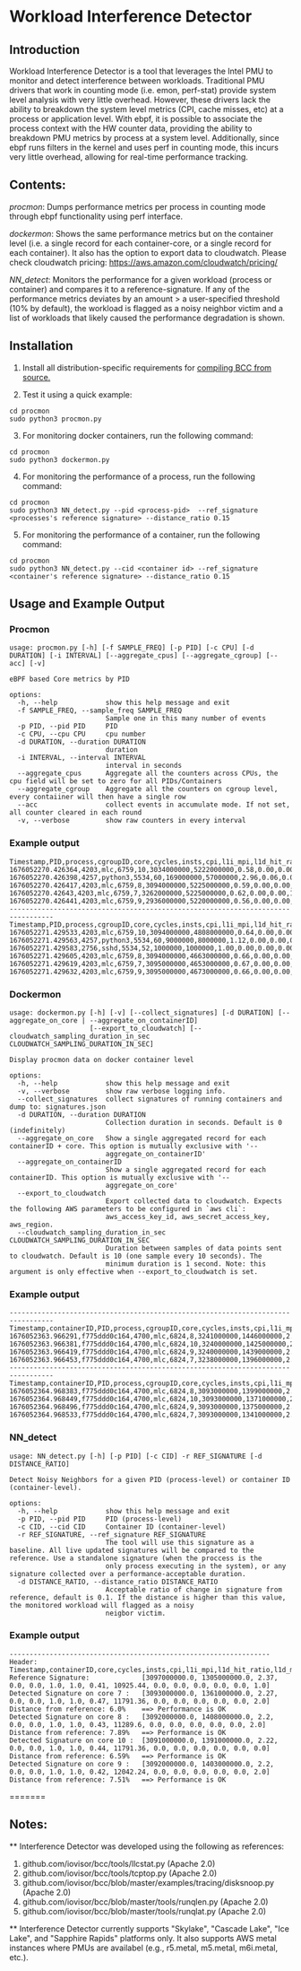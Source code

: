 # Workload Interference Detector

## Introduction

Workload Interference Detector is a tool that leverages the Intel PMU to monitor and detect interference between workloads. Traditional PMU drivers that work in counting mode (i.e. emon, perf-stat) provide system level analysis with very little overhead. However, these drivers lack the ability to breakdown the system level metrics (CPI, cache misses, etc) at a process or application level. With ebpf, it is possible to associate the process context with the HW counter data, providing the ability to breakdown PMU metrics by process at a system level. Additionally, since ebpf runs filters in the kernel and uses perf in counting mode, this incurs very little overhead, allowing for real-time performance tracking.

## Contents:

*_procmon_*: Dumps performance metrics per process in counting mode through ebpf functionality using perf interface.

*_dockermon_*: Shows the same performance metrics but on the container level (i.e. a single record for each container-core, or a single record for each container). It also has the option to export data to cloudwatch. Please check cloudwatch pricing: https://aws.amazon.com/cloudwatch/pricing/ 

*_NN_detect_*: Monitors the performance for a given workload (process or container) and compares it to a reference-signature. If any of the performance metrics deviates by an amount > a user-specified threshold (10% by default), the workload is flagged as a noisy neighbor victim and a list of workloads that likely caused the performance degradation is shown.

## Installation

1. Install all distribution-specific requirements for [compiling BCC from source.](https://github.com/iovisor/bcc/blob/master/INSTALL.md#source)

2. Test it using a quick example:
```
cd procmon
sudo python3 procmon.py
```

3. For monitoring docker containers, run the following command:
```
cd procmon
sudo python3 dockermon.py
```

4. For monitoring the performance of a process, run the following command:
```
cd procmon
sudo python3 NN_detect.py --pid <process-pid>  --ref_signature <processes's reference signature> --distance_ratio 0.15
```

5. For monitoring the performance of a container, run the following command:
```
cd procmon
sudo python3 NN_detect.py --cid <container id> --ref_signature <container's reference signature> --distance_ratio 0.15
```


## Usage and Example Output

### Procmon
```
usage: procmon.py [-h] [-f SAMPLE_FREQ] [-p PID] [-c CPU] [-d DURATION] [-i INTERVAL] [--aggregate_cpus] [--aggregate_cgroup] [--acc] [-v]

eBPF based Core metrics by PID

options:
  -h, --help            show this help message and exit
  -f SAMPLE_FREQ, --sample_freq SAMPLE_FREQ
                        Sample one in this many number of events
  -p PID, --pid PID     PID
  -c CPU, --cpu CPU     cpu number
  -d DURATION, --duration DURATION
                        duration
  -i INTERVAL, --interval INTERVAL
                        interval in seconds
  --aggregate_cpus      Aggregate all the counters across CPUs, the cpu field will be set to zero for all PIDs/Containers
  --aggregate_cgroup    Aggregate all the counters on cgroup level, every contaiiner will then have a single row
  --acc                 collect events in accumulate mode. If not set, all counter cleared in each round
  -v, --verbose         show raw counters in every interval

```

### Example output
```
Timestamp,PID,process,cgroupID,core,cycles,insts,cpi,l1i_mpi,l1d_hit_ratio,l1d_miss_ratio,l2_miss_ratio,l3_miss_ratio,local_bw,remote_bw,disk_reads,disk_writes,network_tx,network_rx,avg_q_len
1676052270.426364,4203,mlc,6759,10,3034000000,5222000000,0.58,0.00,0.00,1.00,0.00,0.00,0.00,0.00,0.00,0.00,0.00,0.00,0.00
1676052270.426398,4257,python3,5534,60,169000000,57000000,2.96,0.06,0.00,1.00,0.00,0.00,0.00,0.00,0.00,0.00,0.00,0.00,0.00
1676052270.426417,4203,mlc,6759,8,3094000000,5225000000,0.59,0.00,0.00,1.00,0.00,0.00,0.00,0.00,0.00,0.00,0.00,0.00,2.00
1676052270.42643,4203,mlc,6759,7,3262000000,5225000000,0.62,0.00,0.00,1.00,0.00,0.00,0.00,0.00,0.00,0.00,0.00,0.00,2.00
1676052270.426441,4203,mlc,6759,9,2936000000,5220000000,0.56,0.00,0.00,1.00,0.00,0.00,0.00,0.00,0.00,0.00,0.00,0.00,2.00
---------------------------------------------------------------------------------
Timestamp,PID,process,cgroupID,core,cycles,insts,cpi,l1i_mpi,l1d_hit_ratio,l1d_miss_ratio,l2_miss_ratio,l3_miss_ratio,local_bw,remote_bw,disk_reads,disk_writes,network_tx,network_rx,avg_q_len
1676052271.429533,4203,mlc,6759,10,3094000000,4808000000,0.64,0.00,0.00,1.00,0.19,0.33,4134.40,0.00,0.00,0.00,0.00,0.00,2.00
1676052271.429563,4257,python3,5534,60,9000000,8000000,1.12,0.00,0.00,0.00,0.00,0.00,0.00,0.00,0.00,0.00,0.00,0.00,0.00
1676052271.429583,2756,sshd,5534,52,1000000,1000000,1.00,0.00,0.00,0.00,0.00,0.00,0.00,0.00,0.00,0.00,1280.00,0.00,0.00
1676052271.429605,4203,mlc,6759,8,3094000000,4663000000,0.66,0.00,0.00,1.00,0.30,0.42,6323.20,0.00,0.00,0.00,0.00,0.00,2.00
1676052271.429619,4203,mlc,6759,7,3095000000,4653000000,0.67,0.00,0.00,1.00,0.30,0.42,6080.00,0.00,0.00,0.00,0.00,0.00,2.00
1676052271.429632,4203,mlc,6759,9,3095000000,4673000000,0.66,0.00,0.00,1.00,0.30,0.42,6323.20,0.00,0.00,0.00,0.00,0.00,2.00

```
### Dockermon 
```
usage: dockermon.py [-h] [-v] [--collect_signatures] [-d DURATION] [--aggregate_on_core | --aggregate_on_containerID]
                    [--export_to_cloudwatch] [--cloudwatch_sampling_duration_in_sec CLOUDWATCH_SAMPLING_DURATION_IN_SEC]

Display procmon data on docker container level

options:
  -h, --help            show this help message and exit
  -v, --verbose         show raw verbose logging info.
  --collect_signatures  collect signatures of running containers and dump to: signatures.json
  -d DURATION, --duration DURATION
                        Collection duration in seconds. Default is 0 (indefinitely)
  --aggregate_on_core   Show a single aggregated record for each containerID + core. This option is mutually exclusive with '--
                        aggregate_on_containerID'
  --aggregate_on_containerID
                        Show a single aggregated record for each containerID. This option is mutually exclusive with '--
                        aggregate_on_core'
  --export_to_cloudwatch
                        Export collected data to cloudwatch. Expects the following AWS parameters to be configured in `aws cli`:
                        aws_access_key_id, aws_secret_access_key, aws_region.
  --cloudwatch_sampling_duration_in_sec CLOUDWATCH_SAMPLING_DURATION_IN_SEC
                        Duration between samples of data points sent to cloudwatch. Default is 10 (one sample every 10 seconds). The
                        minimum duration is 1 second. Note: this argument is only effective when --export_to_cloudwatch is set.
```

### Example output 
```
---------------------------------------------------------------------------------
Timestamp,containerID,PID,process,cgroupID,core,cycles,insts,cpi,l1i_mpi,l1d_hit_ratio,l1d_miss_ratio,l2_miss_ratio,l3_miss_ratio,local_bw,remote_bw,disk_reads,disk_writes,network_tx,network_rx,avg_q_len
1676052363.966291,f775ddd0c164,4700,mlc,6824,8,3241000000,1446000000,2.24,0.00,0.00,1.00,1.00,0.41,10771.20,0.00,0.00,0.00,0.00,0.00,2.00
1676052363.966381,f775ddd0c164,4700,mlc,6824,10,3240000000,1425000000,2.27,0.00,0.00,1.00,1.00,0.44,11249.92,0.00,0.00,0.00,0.00,0.00,0.00
1676052363.966419,f775ddd0c164,4700,mlc,6824,9,3240000000,1439000000,2.25,0.00,0.00,1.00,1.00,0.41,11249.92,0.00,0.00,0.00,0.00,0.00,2.00
1676052363.966453,f775ddd0c164,4700,mlc,6824,7,3238000000,1396000000,2.32,0.00,0.00,1.00,1.00,0.47,11010.56,0.00,0.00,0.00,0.00,0.00,2.00
---------------------------------------------------------------------------------
Timestamp,containerID,PID,process,cgroupID,core,cycles,insts,cpi,l1i_mpi,l1d_hit_ratio,l1d_miss_ratio,l2_miss_ratio,l3_miss_ratio,local_bw,remote_bw,disk_reads,disk_writes,network_tx,network_rx,avg_q_len
1676052364.968383,f775ddd0c164,4700,mlc,6824,8,3093000000,1399000000,2.21,0.00,0.00,1.00,1.00,0.45,10622.72,0.00,0.00,0.00,0.00,0.00,1.00
1676052364.968449,f775ddd0c164,4700,mlc,6824,10,3093000000,1371000000,2.26,0.00,0.00,1.00,1.00,0.43,11610.88,0.00,0.00,0.00,0.00,0.00,1.00
1676052364.968496,f775ddd0c164,4700,mlc,6824,9,3093000000,1375000000,2.25,0.00,0.00,1.00,1.00,0.45,11610.88,0.00,0.00,0.00,0.00,0.00,1.00
1676052364.968533,f775ddd0c164,4700,mlc,6824,7,3093000000,1341000000,2.31,0.00,0.00,1.00,1.00,0.46,11363.84,0.00,0.00,0.00,0.00,0.00,1.00
```

### NN\_detect
```
usage: NN_detect.py [-h] [-p PID] [-c CID] -r REF_SIGNATURE [-d DISTANCE_RATIO]

Detect Noisy Neighbors for a given PID (process-level) or container ID (container-level).

options:
  -h, --help            show this help message and exit
  -p PID, --pid PID     PID (process-level)
  -c CID, --cid CID     Container ID (container-level)
  -r REF_SIGNATURE, --ref_signature REF_SIGNATURE
                        The tool will use this signature as a baseline. All live updated signatures will be compared to the reference. Use a standalone signature (when the proccess is the
                        only process executing in the system), or any signature collected over a performance-acceptable duration.
  -d DISTANCE_RATIO, --distance_ratio DISTANCE_RATIO
                        Acceptable ratio of change in signature from reference, default is 0.1. If the distance is higher than this value, the monitored workload will flagged as a noisy
                        neigbor victim.
```
### Example output
```
-----------------------------------------------------------------
Header:                          Timestamp,containerID,core,cycles,insts,cpi,l1i_mpi,l1d_hit_ratio,l1d_miss_ratio,l2_miss_ratio,l3_miss_ratio,local_bw,remote_bw,disk_reads,disk_writes,network_tx,network_rx,avg_q_len
Reference Signature:             [3097000000.0, 1305000000.0, 2.37, 0.0, 0.0, 1.0, 1.0, 0.41, 10925.44, 0.0, 0.0, 0.0, 0.0, 0.0, 1.0]
Detected Signature on core 7 :   [3093000000.0, 1361000000.0, 2.27, 0.0, 0.0, 1.0, 1.0, 0.47, 11791.36, 0.0, 0.0, 0.0, 0.0, 0.0, 2.0]
Distance from reference: 6.0%    ==> Performance is OK
Detected Signature on core 8 :   [3092000000.0, 1408000000.0, 2.2, 0.0, 0.0, 1.0, 1.0, 0.43, 11289.6, 0.0, 0.0, 0.0, 0.0, 0.0, 2.0]
Distance from reference: 7.89%   ==> Performance is OK
Detected Signature on core 10 :  [3091000000.0, 1391000000.0, 2.22, 0.0, 0.0, 1.0, 1.0, 0.44, 11791.36, 0.0, 0.0, 0.0, 0.0, 0.0, 0.0]
Distance from reference: 6.59%   ==> Performance is OK
Detected Signature on core 9 :   [3092000000.0, 1403000000.0, 2.2, 0.0, 0.0, 1.0, 1.0, 0.42, 12042.24, 0.0, 0.0, 0.0, 0.0, 0.0, 2.0]
Distance from reference: 7.51%   ==> Performance is OK
```
=======

## Notes:
** Interference Detector was developed using the following as references:
1. github.com/iovisor/bcc/tools/llcstat.py (Apache 2.0)
2. github.com/iovisor/bcc/tools/tcptop.py (Apache 2.0)
3. github.com/iovisor/bcc/blob/master/examples/tracing/disksnoop.py (Apache 2.0)
4. github.com/iovisor/bcc/blob/master/tools/runqlen.py (Apache 2.0)
5. github.com/iovisor/bcc/blob/master/tools/runqlat.py (Apache 2.0)

** Interference Detector currently supports "Skylake", "Cascade Lake", "Ice Lake", and "Sapphire Rapids" platforms only. It also supports AWS metal instances where PMUs are availabel (e.g., r5.metal, m5.metal, m6i.metal, etc.).

